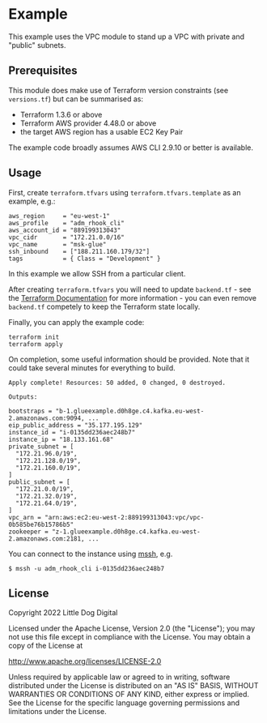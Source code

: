 # Example
This example uses the VPC module to stand up a VPC with private and "public" subnets.

## Prerequisites
This module does make use of Terraform version constraints (see `versions.tf`) but can be summarised as:

 - Terraform 1.3.6 or above
 - Terraform AWS provider 4.48.0 or above
 - the target AWS region has a usable EC2 Key Pair

The example code broadly assumes AWS CLI 2.9.10 or better is available.

## Usage

First, create `terraform.tfvars` using `terraform.tfvars.template` as an example, e.g.:

```
aws_region     = "eu-west-1"
aws_profile    = "adm_rhook_cli"
aws_account_id = "889199313043"
vpc_cidr       = "172.21.0.0/16"
vpc_name       = "msk-glue"
ssh_inbound    = ["188.211.160.179/32"]
tags           = { Class = "Development" }
```

In this example we allow SSH from a particular client.

After creating `terraform.tfvars` you will need to update `backend.tf` - see the [Terraform Documentation](https://www.terraform.io/docs/backends/index.html) for more information - you can even remove `backend.tf` competely to keep the Terraform state locally.

Finally, you can apply the example code:

```
terraform init
terraform apply
```

On completion, some useful information should be provided. Note that it could take several minutes for everything to build.

```
Apply complete! Resources: 50 added, 0 changed, 0 destroyed.

Outputs:

bootstraps = "b-1.glueexample.d0h8ge.c4.kafka.eu-west-2.amazonaws.com:9094, ...
eip_public_address = "35.177.195.129"
instance_id = "i-0135dd236aec248b7"
instance_ip = "18.133.161.68"
private_subnet = [
  "172.21.96.0/19",
  "172.21.128.0/19",
  "172.21.160.0/19",
]
public_subnet = [
  "172.21.0.0/19",
  "172.21.32.0/19",
  "172.21.64.0/19",
]
vpc_arn = "arn:aws:ec2:eu-west-2:889199313043:vpc/vpc-0b585be76b15786b5"
zookeeper = "z-1.glueexample.d0h8ge.c4.kafka.eu-west-2.amazonaws.com:2181, ...
```

You can connect to the instance using [mssh](https://github.com/aws/aws-ec2-instance-connect-cli), e.g.

```shell
$ mssh -u adm_rhook_cli i-0135dd236aec248b7
```


## License
Copyright 2022 Little Dog Digital

Licensed under the Apache License, Version 2.0 (the "License");
you may not use this file except in compliance with the License.
You may obtain a copy of the License at

  http://www.apache.org/licenses/LICENSE-2.0

Unless required by applicable law or agreed to in writing, software
distributed under the License is distributed on an "AS IS" BASIS,
WITHOUT WARRANTIES OR CONDITIONS OF ANY KIND, either express or implied.
See the License for the specific language governing permissions and
limitations under the License.
